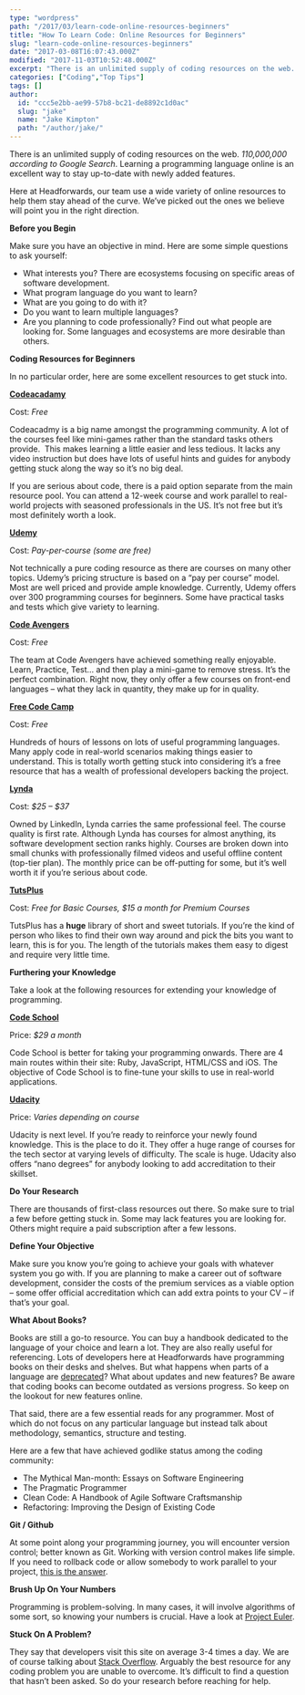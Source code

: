 ```yaml
---
type: "wordpress"
path: "/2017/03/learn-code-online-resources-beginners"
title: "How To Learn Code: Online Resources for Beginners"
slug: "learn-code-online-resources-beginners"
date: "2017-03-08T16:07:43.000Z"
modified: "2017-11-03T10:52:48.000Z"
excerpt: "There is an unlimited supply of coding resources on the web. 110,000,000 according to Google Search. Learning a programming language online is an excellent way to stay up-to-date with newly added features. Here at Headforwards, our team use a wide variety of online resources to help them stay ahead of the curve. We’ve picked out …"
categories: ["Coding","Top Tips"]
tags: []
author:
  id: "ccc5e2bb-ae99-57b8-bc21-de8892c1d0ac"
  slug: "jake"
  name: "Jake Kimpton"
  path: "/author/jake/"
---
```

There is an unlimited supply of coding resources on the web. _110,000,000 according to Google Search_. Learning a programming language online is an excellent way to stay up-to-date with newly added features.

Here at Headforwards, our team use a wide variety of online resources to help them stay ahead of the curve. We’ve picked out the ones we believe will point you in the right direction.

**Before you Begin**

Make sure you have an objective in mind. Here are some simple questions to ask yourself:

*   What interests you? There are ecosystems focusing on specific areas of software development.
*   What program language do you want to learn?
*   What are you going to do with it?
*   Do you want to learn multiple languages?
*   Are you planning to code professionally? Find out what people are looking for. Some languages and ecosystems are more desirable than others.

**Coding Resources for Beginners**

In no particular order, here are some excellent resources to get stuck into.

[**Codeacadamy**](https://www.codecademy.com/)

Cost: _Free_

Codeacadmy is a big name amongst the programming community. A lot of the courses feel like mini-games rather than the standard tasks others provide.  This makes learning a little easier and less tedious. It lacks any video instruction but does have lots of useful hints and guides for anybody getting stuck along the way so it’s no big deal.

If you are serious about code, there is a paid option separate from the main resource pool. You can attend a 12-week course and work parallel to real-world projects with seasoned professionals in the US. It’s not free but it’s most definitely worth a look.

[**Udemy**](https://www.udemy.com/)

Cost: _Pay-per-course (some are free)_

Not technically a pure coding resource as there are courses on many other topics. Udemy’s pricing structure is based on a “pay per course” model. Most are well priced and provide ample knowledge. Currently, Udemy offers over 300 programming courses for beginners. Some have practical tasks and tests which give variety to learning.

[**Code Avengers**](https://www.codeavengers.com/)

Cost: _Free_

The team at Code Avengers have achieved something really enjoyable. Learn, Practice, Test… and then play a mini-game to remove stress. It’s the perfect combination. Right now, they only offer a few courses on front-end languages – what they lack in quantity, they make up for in quality.

[**Free Code Camp**](https://www.freecodecamp.com/)

Cost: _Free_

Hundreds of hours of lessons on lots of useful programming languages. Many apply code in real-world scenarios making things easier to understand. This is totally worth getting stuck into considering it’s a free resource that has a wealth of professional developers backing the project.

[**Lynda**](https://www.lynda.com/)

Cost: _$25 – $37_

Owned by LinkedIn, Lynda carries the same professional feel. The course quality is first rate. Although Lynda has courses for almost anything, its software development section ranks highly. Courses are broken down into small chunks with professionally filmed videos and useful offline content (top-tier plan). The monthly price can be off-putting for some, but it’s well worth it if you’re serious about code.

[**TutsPlus**](https://tutsplus.com/)

Cost: _Free for Basic Courses, $15 a month for Premium Courses_

TutsPlus has a **huge** library of short and sweet tutorials. If you’re the kind of person who likes to find their own way around and pick the bits you want to learn, this is for you. The length of the tutorials makes them easy to digest and require very little time.

**Furthering your Knowledge**

Take a look at the following resources for extending your knowledge of programming.

[**Code School**](https://www.codeschool.com)

Price: _$29 a month_

Code School is better for taking your programming onwards. There are 4 main routes within their site: Ruby, JavaScript, HTML/CSS and iOS. The objective of Code School is to fine-tune your skills to use in real-world applications.

[**Udacity**](https://www.udacity.com/)

Price: _Varies depending on course_

Udacity is next level. If you’re ready to reinforce your newly found knowledge. This is the place to do it. They offer a huge range of courses for the tech sector at varying levels of difficulty. The scale is huge. Udacity also offers “nano degrees” for anybody looking to add accreditation to their skillset.

**Do Your Research**

There are thousands of first-class resources out there. So make sure to trial a few before getting stuck in. Some may lack features you are looking for. Others might require a paid subscription after a few lessons.

**Define Your Objective**

Make sure you know you’re going to achieve your goals with whatever system you go with. If you are planning to make a career out of software development, consider the costs of the premium services as a viable option – some offer official accreditation which can add extra points to your CV – if that’s your goal.

**What About Books?**

Books are still a go-to resource. You can buy a handbook dedicated to the language of your choice and learn a lot. They are also really useful for referencing. Lots of developers here at Headforwards have programming books on their desks and shelves. But what happens when parts of a language are [deprecated](http://stackoverflow.com/questions/8111774/deprecated-meaning)? What about updates and new features? Be aware that coding books can become outdated as versions progress. So keep on the lookout for new features online.

That said, there are a few essential reads for any programmer. Most of which do not focus on any particular language but instead talk about methodology, semantics, structure and testing.

Here are a few that have achieved godlike status among the coding community:

*   The Mythical Man-month: Essays on Software Engineering
*   The Pragmatic Programmer
*   Clean Code: A Handbook of Agile Software Craftsmanship
*   Refactoring: Improving the Design of Existing Code

**Git / Github**

At some point along your programming journey, you will encounter version control; better known as Git. Working with version control makes life simple. If you need to rollback code or allow somebody to work parallel to your project, [this is the answer](https://www.codecademy.com/learn/learn-git).

**Brush Up On Your Numbers**

Programming is problem-solving. In many cases, it will involve algorithms of some sort, so knowing your numbers is crucial. Have a look at [Project Euler](https://projecteuler.net/archives).

**Stuck On A Problem?**

They say that developers visit this site on average 3-4 times a day. We are of course talking about [Stack Overflow](https://stackoverflow.com/). Arguably the best resource for any coding problem you are unable to overcome. It’s difficult to find a question that hasn’t been asked. So do your research before reaching for help.
